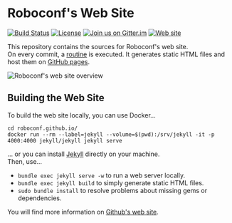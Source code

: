 # Roboconf's Web Site
[![Build Status](https://travis-ci.org/roboconf/roboconf.github.io.svg?branch=master)](https://travis-ci.org/roboconf/roboconf.github.io)
[![License](https://img.shields.io/badge/license-Creative%20Commons-blue.svg)](http://creativecommons.org/licenses/by/3.0/)
[![Join us on Gitter.im](https://img.shields.io/badge/gitter-join%20chat-brightgreen.svg)](https://gitter.im/roboconf/roboconf)
[![Web site](https://img.shields.io/badge/website-roboconf.net-b23e4b.svg)](http://roboconf.net)

This repository contains the sources for Roboconf's web site.  
On every commit, a [routine](http://jekyllrb.com/) is executed. It generates static HTML files and host 
them on [GitHub pages](https://pages.github.com/).

<img src="http://roboconf.net/resources/img/readme_website.png" alt="Roboconf's web site overview" />


## Building the Web Site

To build the web site locally, you can use Docker...

```
cd roboconf.github.io/
docker run --rm --label=jekyll --volume=$(pwd):/srv/jekyll -it -p 4000:4000 jekyll/jekyll jekyll serve
```

... or you can install [Jekyll](http://jekyllrb.com/) directly on your machine.  
Then, use...

* `bundle exec jekyll serve -w` to run a web server locally.
* `bundle exec jekyll build` to simply generate static HTML files.
* `sudo bundle install` to resolve problems about missing gems or dependencies.

You will find more information on [Github's web site](https://help.github.com/articles/setting-up-your-pages-site-locally-with-jekyll/).
